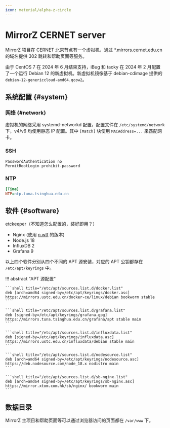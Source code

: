 ```yaml
---
icon: material/alpha-z-circle
---
```


# MirrorZ CERNET server

MirrorZ 项目在 CERNET 北京节点有一个虚拟机，通过 \*.mirrors.cernet.edu.cn 的域名提供 302 跳转和帮助页面等服务。

由于 CentOS 7 在 2024 年 6 月结束支持，iBug 和 taoky 在 2024 年 2 月配置了一个运行 Debian 12 的新虚拟机。新虚拟机镜像基于 debian-cdimage 提供的 `debian-12-genericcloud-amd64.qcow2`。

## 系统配置 {#system}

### 网络 {#network}

虚拟机的网络采用 systemd-networkd 配置，配置文件在 `/etc/systemd/network` 下，v4/v6 均使用静态 IP 配置。其中 `[Match]` 块使用 `MACAddress=...` 来匹配网卡。

### SSH

```shell title="/etc/ssh/sshd_config.d/ibug.conf"
PasswordAuthentication no
PermitRootLogin prohibit-password
```

### NTP

```ini title="/etc/systemd/timesyncd.conf.d/ibug.conf"
[Time]
NTP=ntp.tuna.tsinghua.edu.cn
```

## 软件 {#software}

etckeeper（不知道怎么配置的，装好即用？）

- Nginx (使用 [n.wtf](https://n.wtf) 的版本)
- Node.js 18
- InfluxDB 2
- Grafana 9

以上四个软件分别从四个不同的 APT 源安装，对应的 APT 公钥都存在 `/etc/apt/keyrings` 中。

!!! abstract "APT 源配置"

    ```shell title="/etc/apt/sources.list.d/docker.list"
    deb [arch=amd64 signed-by=/etc/apt/keyrings/docker.asc] https://mirrors.ustc.edu.cn/docker-ce/linux/debian bookworm stable
    ```

    ```shell title="/etc/apt/sources.list.d/grafana.list"
    deb [signed-by=/etc/apt/keyrings/grafana.gpg] https://mirrors.tuna.tsinghua.edu.cn/grafana/apt stable main
    ```

    ```shell title="/etc/apt/sources.list.d/influxdata.list"
    deb [signed-by=/etc/apt/keyrings/influxdata.asc] https://mirrors.ustc.edu.cn/influxdata/debian stable main
    ```

    ```shell title="/etc/apt/sources.list.d/nodesource.list"
    deb [arch=amd64 signed-by=/etc/apt/keyrings/nodesource.asc] https://deb.nodesource.com/node_18.x nodistro main
    ```

    ```shell title="/etc/apt/sources.list.d/sb-nginx.list"
    deb [arch=amd64 signed-by=/etc/apt/keyrings/sb-nginx.asc] https://mirror.xtom.com.hk/sb/nginx/ bookworm main
    ```

## 数据目录

MirrorZ 主项目和帮助页面等可以通过浏览器访问的页面都在 `/var/www` 下。
